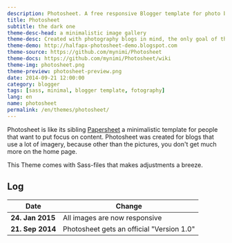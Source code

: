 ```yaml
---
description: Photosheet. A free responsive Blogger template for photo bloggers
title: Photosheet
subtitle: the dark one
theme-desc-head: a minimalistic image gallery
theme-desc: Created with photography blogs in mind, the only goal of this template is to put focus on the images
theme-demo: http://halfapx-photosheet-demo.blogspot.com
theme-source: https://github.com/mynimi/Photosheet
theme-docs: https://github.com/mynimi/Photosheet/wiki
theme-img: photosheet.png
theme-preview: photosheet-preview.png
date: 2014-09-21 12:00:00
category: blogger
tags: [sass, minimal, blogger template, fotography]
lang: en
name: photosheet
permalink: /en/themes/photosheet/
---
```


Photosheet is like its sibling [Papersheet](/themes/photosheet) a minimalistic template for people that want to put focus on content. Photosheet was created for blogs that use a lot of imagery, because other than the pictures, you don't get much more on the home page.

This Theme comes with Sass-files that makes adjustments a breeze.

## Log

Date | Change
--- | ---
**24. Jan 2015** | All images are now responsive
**21. Sep 2014** | Photosheet gets an official "Version 1.0"
